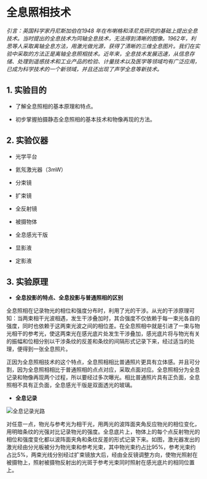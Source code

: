 # **全息照相技术**

*引言：英国科学家丹尼斯加伯在1948 年在布喇格和泽尼克研究的基础上提出全息技术。当时提出的全息技术为同轴全息技术，无法得到清晰的图像。1962年，利思等人采取离轴全息方法，用激光做光源，获得了清晰的三维全息图片。我们在实验中采取的方法正是离轴全息照相技术。近年来，全息技术发展迅速，从信息存储、处理到遥感技术和工业产品的检验、计量技术以及医学等领域均有广泛应用，已成为科学技术的一个新领域，并且还出现了声学全息等新技术。*

## 1. 实验目的

* 了解全息照相的基本原理和特点。

* 初步掌握拍摄静态全息照相的基本技术和物像再现的方法。

## 2. 实验仪器

* 光学平台

* 氦氖激光器（3mW）
* 分束镜
* 扩束镜
* 全反射镜
* 被摄物体
* 全息感光干版
* 显影液
* 定影液

## 3. 实验原理

* **全息投影的特点、全息投影与普通照相的区别**

全息照相在记录物光的相位和强度分布时，利用了光的干涉。从光的干涉原理可知：当两束相干光波相遇，发生干涉叠加时，其合强度不仅依赖于每一束光各自的强度，同时也依赖于这两束光波之间的相位差。在全息照相中就是引进了一束与物光相干的参考光，使这两束光在感光底片处发生干涉叠加，感光底片将与物光有关的振幅和位相分别以干涉条纹的反差和条纹的间隔形式记录下来，经过适当的处理，便得到一张全息照片。

正因为全息照相技术的这个特点，全息照相相比普通照片更具有立体感。并且可分割，因为全息照相相比于普通照相的点点对应，采取点面对应。全息照相分为全息记录和物像再现两个过程，所以要经过多次曝光。相比普通照片具有正负面，全息照相不具有正负面，全息感光干版是双面透光的玻璃。

* **全息记录**

![全息记录光路](file:///C:\Users\15843\AppData\Local\Temp\ksohtml\wpsFDE2.tmp.png)

对任意一点，物光与参考光为相干光，用两光的波阵面夹角反应物光的相位变化，用明暗条纹的光强对比记录物光的强度。全息底片上，物体上的每个点反射物光的相位和强度变化都以波阵面夹角和条纹反差的形式记录下来。如图，激光器发出的激光经由分光板被分为物光束和参考光束，其中物光束约占比95%，参考光束约占比5%，两束光线分别经过扩束镜放大后，经由全反镜调整方向，使物光照射在被摄物上，照射被摄物反射出的光斑于参考光束同时照射在感光底片的相同位置上。

